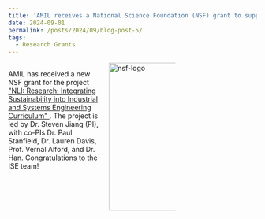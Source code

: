 ```yaml
---
title: 'AMIL receives a National Science Foundation (NSF) grant to support sustainable engineering education.'
date: 2024-09-01
permalink: /posts/2024/09/blog-post-5/
tags:
  - Research Grants
---
```


<div style="display: flex; align-items: flex-start; gap: 20px;">
  <div style="flex: 1;">
    <!-- <p>AMIL has received a new NSF grant for the project “NLI: Research: Integrating Sustainability into Industrial and Systems Engineering Curriculum.” The project is led by Dr. Steven Jiang (PI), with co-PIs Dr. Paul Stanfield, Dr. Lauren Davis, Prof. Vernal Alford, and Dr. Han. Congratulations to the ISE team!</p> -->
    <p>
      AMIL has received a new NSF grant for the project
      <a href="https://www.nsf.gov/awardsearch/showAward?AWD_ID=2430739" target="_blank">
        "NLI: Research: Integrating Sustainability into Industrial and Systems Engineering Curriculum"
      </a>.
      The project is led by Dr. Steven Jiang (PI), with co-PIs Dr. Paul Stanfield, Dr. Lauren Davis, Prof. Vernal Alford, and Dr. Han. Congratulations to the ISE team!
    </p>
  </div>
  <div style="flex: 0 0 auto;">
    <img src="/images/nsf-logo.png" alt="nsf-logo" style="width:300px; max-width:45%;">
  </div>
</div>